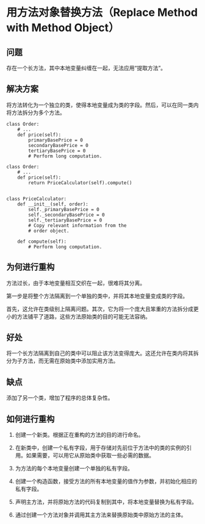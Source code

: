 # 用方法对象替换方法（Replace Method with Method Object）

## 问题
存在一个长方法，其中本地变量纠缠在一起，无法应用“提取方法”。

## 解决方案
将方法转化为一个独立的类，使得本地变量成为类的字段。然后，可以在同一类内将方法拆分为多个方法。


```
class Order:
    # ...
    def price(self):
        primaryBasePrice = 0
        secondaryBasePrice = 0
        tertiaryBasePrice = 0
        # Perform long computation.
```


```
class Order:
    # ...
    def price(self):
        return PriceCalculator(self).compute()


class PriceCalculator:
    def __init__(self, order):
        self._primaryBasePrice = 0
        self._secondaryBasePrice = 0
        self._tertiaryBasePrice = 0
        # Copy relevant information from the
        # order object.

    def compute(self):
        # Perform long computation.
```

## 为何进行重构

方法过长，由于本地变量相互交织在一起，很难将其分离。

第一步是将整个方法隔离到一个单独的类中，并将其本地变量变成类的字段。

首先，这允许在类级别上隔离问题。其次，它为将一个庞大且笨重的方法拆分成更小的方法铺平了道路，这些方法原始类的目的可能无法容纳。

## 好处

将一个长方法隔离到自己的类中可以阻止该方法变得庞大。这还允许在类内将其拆分为子方法，而无需在原始类中添加实用方法。

## 缺点

添加了另一个类，增加了程序的总体复杂性。

## 如何进行重构

1. 创建一个新类。根据正在重构的方法的目的进行命名。

2. 在新类中，创建一个私有字段，用于存储对先前位于方法中的类的实例的引用。如果需要，可以用它从原始类中获取一些必需的数据。

3. 为方法的每个本地变量创建一个单独的私有字段。

4. 创建一个构造函数，接受方法的所有本地变量的值作为参数，并初始化相应的私有字段。

5. 声明主方法，并将原始方法的代码复制到其中，将本地变量替换为私有字段。

6. 通过创建一个方法对象并调用其主方法来替换原始类中原始方法的主体。
